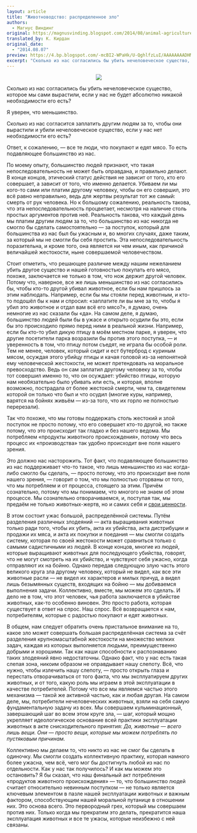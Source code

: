 ```yaml
---
layout: article
title: "Животноводство: распределенное зло"
authors:
  - Магнус Виндинг
original: https://magnusvinding.blogspot.com/2014/08/animal-agriculture-distributed-evil.html
translated_by: К. Кирдан
original_date:
  - "2014.08.07"
preview: https://4.bp.blogspot.com/-mcBI2-WPaHk/U-QghlfzLuI/AAAAAAAADHM/hLl045czFtM/s1600/tumblr_magkhuSjf21rxmio6o1_500.jpg
excerpt: "Сколько из нас согласились бы убить нечеловеческое существо, которое мы сами вырастили, если у нас не будет абсолютно никакой необходимости его есть? Я уверен, что меньшинство. Сколько из нас согласится заплатить другим людям за то, чтобы они вырастили и убили нечеловеческое существо, если у нас нет необходимости его есть? Ответ, к сожалению, — все те люди, что покупают и едят мясо. То есть подавляющее большинство из нас."
---
```

<center><img src="https://4.bp.blogspot.com/-mcBI2-WPaHk/U-QghlfzLuI/AAAAAAAADHM/hLl045czFtM/s1600/tumblr_magkhuSjf21rxmio6o1_500.jpg"/></center>

Сколько из нас согласились бы убить нечеловеческое существо, которое мы сами вырастили, если у нас не будет абсолютно никакой необходимости его есть?

Я уверен, что меньшинство.

Сколько из нас согласится заплатить другим людям за то, чтобы они вырастили и убили нечеловеческое существо, если у нас нет необходимости его есть?

Ответ, к сожалению, — все те люди, что покупают и едят мясо. То есть подавляющее большинство из нас.

По моему опыту, большинство людей признают, что такая непоследовательность не может быть оправдана, и правильно делают. В конце концов, этический статус действия не зависит от того, кто его совершает, а зависит от того, что именно делается. Убиваем ли мы кого-то сами или платим другому человеку, чтобы он его совершил, это всё равно неправильно, ведь для жертвы результат тот же самый: смерть от рук человека. Но к большому сожалению, реальность такова, что эта непоследовательность процветает, несмотря на наличие столь простых аргументов против неё. Реальность такова, что каждый день мы платим другим людям за то, что большинство из нас никогда не смогло бы сделать самостоятельно — за поступок, который для большинства из нас был бы ужасным и, во многих случаях, даже таким, за который мы не смогли бы себя простить. Эта непоследовательность поразительна, и кроме того, она является ни чем иным, как причиной величайшей жестокости, ныне совершаемой человечеством.

Стоит отметить, что решающее различие между нашим нежеланием убить другое существо и нашей готовностью покупать его мясо, похоже, заключается не только в том, что нож держит другой человек. Потому что, наверное, все же лишь меньшинство из нас согласились бы, чтобы кто-то другой убивал животное, если бы нам пришлось за этим наблюдать. Например, если бы мы стояли перед животным, и кто-то подошёл бы к нам и спросил: «заплатите ли вы мне за то, чтобы я убил это животное и отдал вам всё его мясо?», я думаю, очень немногие из нас сказали бы «да». На самом деле, я думаю, большинство людей были бы в ужасе и открыто осудили бы это, если бы это происходило прямо перед ними в реальной жизни. Например, если бы кто-то убил дикую птицу в моём местном парке, я уверен, что другие посетители парка возразили бы против этого поступка, — и уверенность в том, что птицу потом съедят, не играла бы особой роли. Тем не менее, человек, который сидит и ест бутерброд с куриным мясом, осуждая этого убийцу птицы и качая головой из-за непонятной ему человеческой жестокости, не может претендовать на моральное превосходство. Ведь он сам заплатил другому человеку за то, чтобы тот совершил именно то, что он осуждает: убийство птицы, которую нам необязательно было убивать или есть, и которая, вполне возможно, пострадала от более жестокой смерти, чем та, свидетелем которой он только что был и что осудил (многие куры, например, варятся на бойнях живьём — из-за того, что их горло не полностью перерезали).

Так что похоже, что мы готовы поддержать столь жестокий и злой поступок не просто потому, что его совершает кто-то другой, но также потому, что это происходит так гладко и без нашего ведома. Мы потребляем «продукты животного происхождения», потому что весь процесс их «производства» так удобно происходит вне поля нашего зрения.

Это должно нас насторожить. Тот факт, что подавляющее большинство из нас поддерживает что-то такое, что лишь меньшинство из нас когда-либо смогло бы сделать, — просто потому, что это происходит вне поля нашего зрения, — говорит о том, что мы полностью оторваны от того, что мы потребляем и от процесса, стоящего за этим. Причём сознательно, потому что мы понимаем, что многого не знаем об этом процессе. Мы сознательно отворачиваемся, и, поступая так, мы предаём не только животных-жертв, но и самих себя и [свои ценности](https://www.smashwords.com/books/view/441699).

В этом состоит ужас большой, распределённой системы. Путём разделения различных злодеяний — акта выращивания животных только ради того, чтобы их убить, акта их убийства, акта дистрибуции и продажи их мяса, и акта их покупки и поедания — мы смогли создать систему, которая по своей жестокости может сравниться только с самыми садистичными из людей. В конце концов, многие из людей, которые выращивают животных для последующего убийства, говорят, что не могут смотреть на их убийство, и чувствуют себя ужасно, когда отправляют их на бойню. Однако передав следующую злую часть этого великого круга зла другому человеку, который не видел, как все эти животные расли — не видел их характеров и милых причуд, а видел лишь безымянных существ, входящих на бойню — мы добиваемся выполнения задачи. Коллективно, вместе, мы можем это сделать. И дело не в том, что этот человек, чья работа заключается в убийстве животных, как-то особенно виновен. Это просто работа, которая существует в ответ на спрос. Наш спрос. Всё возвращается к нам, потребителям, которые с радостью покупают и едят животных.

В общем, нам следует обратить очень пристальное внимание на то, какое зло может совершать большая распределённая система за счёт разделения крупномасштабной жестокости на множество мелких задач, каждая из которых выполняется людьми, преимущественно добрыми и хорошими. Так как наши способности к распознаванию таких злодеяний явно недостаточны. Однако факт, что у нас есть такая слепая зона, никоим образом не оправдывает нашу слепоту. Всё, что нужно, чтобы излечить нашу слепоту, — просто открыть глаза и перестать отворачиваться от того факта, что мы эксплуатируем других животных, и от того, какую роль мы играем в этой эксплуатации в качестве потребителей. Потому что все мы являемся частью этого механизма — такой же активной частью, как и любая другая. На самом деле, мы, потребители нечеловеческих животных, взяли на себя самую фундаментальную задачу из всех. Мы совершаем кульминационный, завершающий шаг во всем этом круге зла, — шаг, который мощно укрепляет идеологическое основание всей практики эксплуатации животных в акте снисходительного принятия: _Да, животные — всего лишь вещи. Они — просто вещи, которые мы можем потреблять по пустяковым причинам._

Коллективно мы делаем то, что никто из нас не смог бы сделать в одиночку. Мы смогли создать коллективную практику, которая намного более ужасна, чем всё, чего мог бы достигнуть любой из нас по отдельности. Как у нас так получилось? И как мы можем это остановить? Я бы сказал, что наш финальный акт потребления «продуктов животного происхождения» — то, что большинство людей считает относительно невинным поступком — не только является ключевым элементом в пазле нашей эксплуатации животных и важным фактором, способствующим нашей моральной путанице в отношении них. Это основа всего. Это первородный грех, который мы совершаем против них. Только когда мы прекратим это делать, прекратится наша эксплуатация животных и все те ужасы, которые неизбежно с ней связаны.
